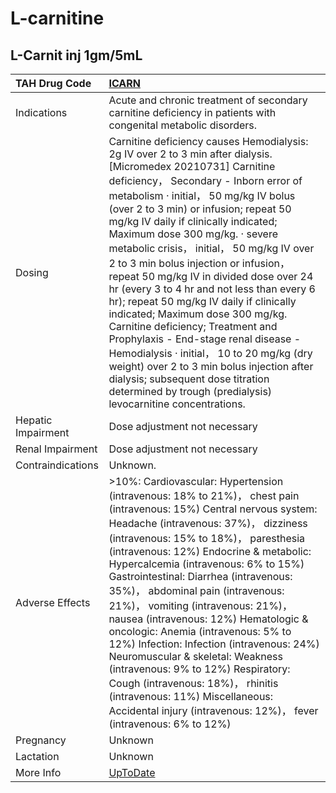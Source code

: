 # L-carnitine

## L-Carnit inj 1gm/5mL

| TAH Drug Code      | [ICARN](https://www.tahsda.org.tw/drugs/hissearch.php?drug_code=ICARN)                                                                                                                                                                                                                                                                                                                                                                                                                                                                                                                                                                                                                                                                                                                                                                                         |
|:-------------------|:---------------------------------------------------------------------------------------------------------------------------------------------------------------------------------------------------------------------------------------------------------------------------------------------------------------------------------------------------------------------------------------------------------------------------------------------------------------------------------------------------------------------------------------------------------------------------------------------------------------------------------------------------------------------------------------------------------------------------------------------------------------------------------------------------------------------------------------------------------------|
| Indications        | Acute and chronic treatment of secondary carnitine deficiency in patients with congenital metabolic disorders.                                                                                                                                                                                                                                                                                                                                                                                                                                                                                                                                                                                                                                                                                                                                                 |
| Dosing             | Carnitine deficiency causes Hemodialysis: 2g IV over 2 to 3 min after dialysis. [Micromedex 20210731] Carnitine deficiency， Secondary - Inborn error of metabolism ‧ initial， 50 mg/kg IV bolus (over 2 to 3 min) or infusion; repeat 50 mg/kg IV daily if clinically indicated; Maximum dose 300 mg/kg. ‧ severe metabolic crisis， initial， 50 mg/kg IV over 2 to 3 min bolus injection or infusion， repeat 50 mg/kg IV in divided dose over 24 hr (every 3 to 4 hr and not less than every 6 hr); repeat 50 mg/kg IV daily if clinically indicated; Maximum dose 300 mg/kg. Carnitine deficiency; Treatment and Prophylaxis - End-stage renal disease - Hemodialysis ‧ initial， 10 to 20 mg/kg (dry weight) over 2 to 3 min bolus injection after dialysis; subsequent dose titration determined by trough (predialysis) levocarnitine concentrations. |
| Hepatic Impairment | Dose adjustment not necessary                                                                                                                                                                                                                                                                                                                                                                                                                                                                                                                                                                                                                                                                                                                                                                                                                                  |
| Renal Impairment   | Dose adjustment not necessary                                                                                                                                                                                                                                                                                                                                                                                                                                                                                                                                                                                                                                                                                                                                                                                                                                  |
| Contraindications  | Unknown.                                                                                                                                                                                                                                                                                                                                                                                                                                                                                                                                                                                                                                                                                                                                                                                                                                                       |
| Adverse Effects    | >10%: Cardiovascular: Hypertension (intravenous: 18% to 21%)， chest pain (intravenous: 15%) Central nervous system: Headache (intravenous: 37%)， dizziness (intravenous: 15% to 18%)， paresthesia (intravenous: 12%) Endocrine & metabolic: Hypercalcemia (intravenous: 6% to 15%) Gastrointestinal: Diarrhea (intravenous: 35%)， abdominal pain (intravenous: 21%)， vomiting (intravenous: 21%)， nausea (intravenous: 12%) Hematologic & oncologic: Anemia (intravenous: 5% to 12%) Infection: Infection (intravenous: 24%) Neuromuscular & skeletal: Weakness (intravenous: 9% to 12%) Respiratory: Cough (intravenous: 18%)， rhinitis (intravenous: 11%) Miscellaneous: Accidental injury (intravenous: 12%)， fever (intravenous: 6% to 12%)                                                                                                        |
| Pregnancy          | Unknown                                                                                                                                                                                                                                                                                                                                                                                                                                                                                                                                                                                                                                                                                                                                                                                                                                                        |
| Lactation          | Unknown                                                                                                                                                                                                                                                                                                                                                                                                                                                                                                                                                                                                                                                                                                                                                                                                                                                        |
| More Info          | [UpToDate](https://www.uptodate.com/contents/l-carnitine-drug-information)                                                                                                                                                                                                                                                                                                                                                                                                                                                                                                                                                                                                                                                                                                                                                                                     |

